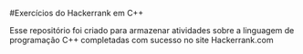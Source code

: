#Exercícios do Hackerrank em C++

Esse repositório foi criado para armazenar atividades sobre a linguagem de programação C++ completadas com sucesso no site Hackerrank.com